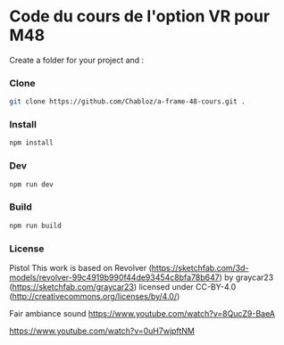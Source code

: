 # Code du cours de l'option VR pour M48

Create a folder for your project and :

### Clone
```sh
git clone https://github.com/Chabloz/a-frame-48-cours.git .
```
### Install
```sh
npm install
```
### Dev
```sh
npm run dev
```
### Build
```sh
npm run build
```

### License
Pistol
This work is based on Revolver (https://sketchfab.com/3d-models/revolver-99c4919b990f44de93454c8bfa78b647) by graycar23 (https://sketchfab.com/graycar23) licensed under CC-BY-4.0 (http://creativecommons.org/licenses/by/4.0/)

Fair ambiance sound
https://www.youtube.com/watch?v=8QucZ9-BaeA 

https://www.youtube.com/watch?v=0uH7wjpftNM